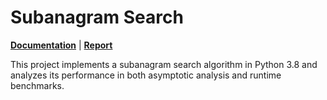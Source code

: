 # Subanagram Search

[**Documentation**](https://jamesakl.com/docs_solver.pdf) | [**Report**](https://jamesakl.com/subanagram-search.pdf)

This project implements a subanagram search algorithm in Python 3.8 and analyzes its performance in both asymptotic analysis and runtime benchmarks.
